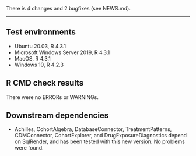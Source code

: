 There is 4 changes and 2 bugfixes (see NEWS.md).

---

## Test environments
* Ubuntu 20.03, R 4.3.1
* Microsoft Windows Server 2019, R 4.3.1
* MacOS, R 4.3.1
* Windows 10, R 4.2.3

## R CMD check results

There were no ERRORs or WARNINGs. 

## Downstream dependencies

- Achilles, CohortAlgebra, DatabaseConnector, TreatmentPatterns, CDMConnector, CohortExplorer, and DrugExposureDiagnostics depend on SqlRender, and has been tested with this new version. No problems were found.